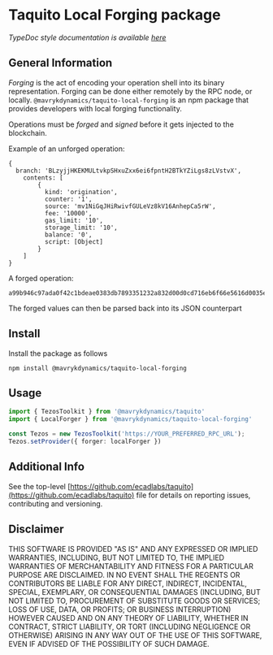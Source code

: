 
# Taquito Local Forging package
*TypeDoc style documentation is available [here](https://taquito.mavryk.org/typedoc/modules/_taquito_local_forging.html)*

## General Information

_Forging_ is the act of encoding your operation shell into its binary representation. Forging can be done either remotely by the RPC node, or locally. `@mavrykdynamics/taquito-local-forging` is an npm package that provides developers with local forging functionality.


Operations must be _forged_ and _signed_ before it gets injected to the blockchain.

Example of an unforged operation:
```
{
  branch: 'BLzyjjHKEKMULtvkpSHxuZxx6ei6fpntH2BTkYZiLgs8zLVstvX',
    contents: [
        {
          kind: 'origination',
          counter: '1',
          source: 'mv1NiGqJHiRwivfGULeVz8kV16AnhepCa5rW',
          fee: '10000',
          gas_limit: '10',
          storage_limit: '10',
          balance: '0',
          script: [Object]
        }
    ]
}
```

A forged operation:
```
a99b946c97ada0f42c1bdeae0383db7893351232a832d00d0cd716eb6f66e5616d0035e993d8c7aaa42b5e3ccd86a33390ececc73abd904e010a0a000000000011020000000c0500036c0501036c0502038d00000002030b
```

The forged values can then be parsed back into its JSON counterpart

## Install
Install the package as follows
```
npm install @mavrykdynamics/taquito-local-forging
```
## Usage
```ts
import { TezosToolkit } from '@mavrykdynamics/taquito'
import { LocalForger } from '@mavrykdynamics/taquito-local-forging'

const Tezos = new TezosToolkit('https://YOUR_PREFERRED_RPC_URL');
Tezos.setProvider({ forger: localForger })
```

## Additional Info
See the top-level [https://github.com/ecadlabs/taquito](https://github.com/ecadlabs/taquito) file for details on reporting issues, contributing and versioning.

## Disclaimer

THIS SOFTWARE IS PROVIDED "AS IS" AND ANY EXPRESSED OR IMPLIED WARRANTIES, INCLUDING, BUT NOT LIMITED TO, THE IMPLIED WARRANTIES OF MERCHANTABILITY AND FITNESS FOR A PARTICULAR PURPOSE ARE DISCLAIMED. IN NO EVENT SHALL THE REGENTS OR CONTRIBUTORS BE LIABLE FOR ANY DIRECT, INDIRECT, INCIDENTAL, SPECIAL, EXEMPLARY, OR CONSEQUENTIAL DAMAGES (INCLUDING, BUT NOT LIMITED TO, PROCUREMENT OF SUBSTITUTE GOODS OR SERVICES; LOSS OF USE, DATA, OR PROFITS; OR BUSINESS INTERRUPTION) HOWEVER CAUSED AND ON ANY THEORY OF LIABILITY, WHETHER IN CONTRACT, STRICT LIABILITY, OR TORT (INCLUDING NEGLIGENCE OR OTHERWISE) ARISING IN ANY WAY OUT OF THE USE OF THIS SOFTWARE, EVEN IF ADVISED OF THE POSSIBILITY OF SUCH DAMAGE.
